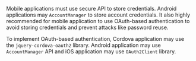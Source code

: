 Mobile applications must use secure API to store credentials. Android applications may `AccountManager` to store account
credentials. It also highly recommended for mobile application to use OAuth-based authentication to avoid storing
credentials and prevent attacks like password reuse.

To implement OAuth-based authentication, Cordova application may use the `jquery-cordova-oauth2` library. Android
application may use `AccountManager` API and iOS application may use `OAuth2Client` library.